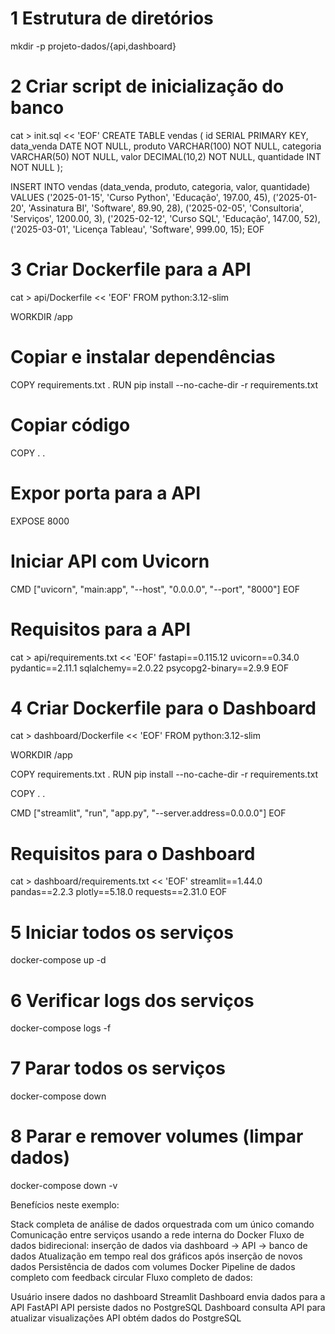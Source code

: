 # 1 Estrutura de diretórios
mkdir -p projeto-dados/{api,dashboard}

# 2 Criar script de inicialização do banco
cat > init.sql << 'EOF'
CREATE TABLE vendas (
    id SERIAL PRIMARY KEY,
    data_venda DATE NOT NULL,
    produto VARCHAR(100) NOT NULL,
    categoria VARCHAR(50) NOT NULL,
    valor DECIMAL(10,2) NOT NULL,
    quantidade INT NOT NULL
);

INSERT INTO vendas (data_venda, produto, categoria, valor, quantidade)
VALUES 
  ('2025-01-15', 'Curso Python', 'Educação', 197.00, 45),
  ('2025-01-20', 'Assinatura BI', 'Software', 89.90, 28),
  ('2025-02-05', 'Consultoria', 'Serviços', 1200.00, 3),
  ('2025-02-12', 'Curso SQL', 'Educação', 147.00, 52),
  ('2025-03-01', 'Licença Tableau', 'Software', 999.00, 15);
EOF

# 3 Criar Dockerfile para a API
cat > api/Dockerfile << 'EOF'
FROM python:3.12-slim

WORKDIR /app

# Copiar e instalar dependências
COPY requirements.txt .
RUN pip install --no-cache-dir -r requirements.txt

# Copiar código
COPY . .

# Expor porta para a API
EXPOSE 8000

# Iniciar API com Uvicorn
CMD ["uvicorn", "main:app", "--host", "0.0.0.0", "--port", "8000"]
EOF

# Requisitos para a API
cat > api/requirements.txt << 'EOF'
fastapi==0.115.12
uvicorn==0.34.0
pydantic==2.11.1
sqlalchemy==2.0.22
psycopg2-binary==2.9.9
EOF

# 4 Criar Dockerfile para o Dashboard
cat > dashboard/Dockerfile << 'EOF'
FROM python:3.12-slim

WORKDIR /app

COPY requirements.txt .
RUN pip install --no-cache-dir -r requirements.txt

COPY . .

CMD ["streamlit", "run", "app.py", "--server.address=0.0.0.0"]
EOF

# Requisitos para o Dashboard
cat > dashboard/requirements.txt << 'EOF'
streamlit==1.44.0
pandas==2.2.3
plotly==5.18.0
requests==2.31.0
EOF

# 5 Iniciar todos os serviços
docker-compose up -d

# 6 Verificar logs dos serviços
docker-compose logs -f

# 7 Parar todos os serviços
docker-compose down

# 8 Parar e remover volumes (limpar dados)
docker-compose down -v

Benefícios neste exemplo:

Stack completa de análise de dados orquestrada com um único comando
Comunicação entre serviços usando a rede interna do Docker
Fluxo de dados bidirecional: inserção de dados via dashboard → API → banco de dados
Atualização em tempo real dos gráficos após inserção de novos dados
Persistência de dados com volumes Docker
Pipeline de dados completo com feedback circular
Fluxo completo de dados:

Usuário insere dados no dashboard Streamlit
Dashboard envia dados para a API FastAPI
API persiste dados no PostgreSQL
Dashboard consulta API para atualizar visualizações
API obtém dados do PostgreSQL